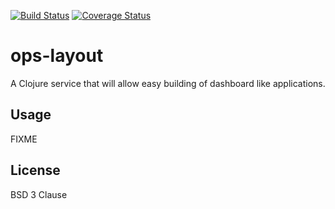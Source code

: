 [![Build Status](https://travis-ci.org/tsmarsh/ts-layout.svg)](https://travis-ci.org/tsmarsh/ts-layout)
[![Coverage Status](https://coveralls.io/repos/tsmarsh/ts-layout/badge.svg?branch=master&service=github)](https://coveralls.io/github/tsmarsh/ts-layout?branch=master)

# ops-layout

A Clojure service that will allow easy building of dashboard like applications.

## Usage

FIXME

## License

BSD 3 Clause
